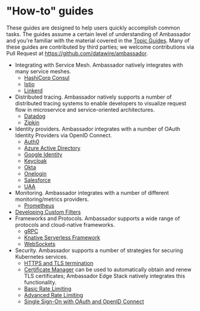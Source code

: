 # "How-to" guides

These guides are designed to help users quickly accomplish common tasks. The guides assume a certain level of understanding of Ambassador and you're familiar with the material covered in the [Topic Guides](/docs/topics). Many of these guides are contributed by third parties; we welcome contributions via Pull Request at https://github.com/datawire/ambassador.

* Integrating with Service Mesh. Ambassador natively integrates with many service meshes.
  * [HashiCorp Consul](consul)
  * [Istio](with-istio)
  * [Linkerd](linkerd2)
* Distributed tracing. Ambassador natively supports a number of distributed tracing systems to enable developers to visualize request flow in microservice and service-oriented architectures.
  * [Datadog](tracing-datadog)
  * [Zipkin](tracing-zipkin)
* Identity providers. Ambassador integrates with a number of OAuth Identity Providers via OpenID Connect.
  * [Auth0](idp-support/auth0)
  * [Azure Active Directory](idp-support/azure)
  * [Google Identity](idp-support/google)
  * [Keycloak](idp-support/keycloak)
  * [Okta](idp-support/okta)
  * [Onelogin](idp-support/onelogin)
  * [Salesforce](idp-support/salesforce)
  * [UAA](idp-support/uaa)
* Monitoring. Ambassador integrates with a number of different monitoring/metrics providers.
  * [Prometheus](prometheus)
* [Developing Custom Filters](filter-dev-guide)
* Frameworks and Protocols. Ambassador supports a wide range of protocols and cloud-native frameworks.
  * [gRPC](grpc)
  * [Knative Serverless Framework](knative)
  * [WebSockets](websockets)
* Security. Ambassador supports a number of strategies for securing Kubernetes services.
  * [HTTPS and TLS termination](tls-termination)
  * [Certificate Manager](cert-manager) can be used to automatically obtain and renew TLS certificates; Ambassador Edge Stack natively integrates this functionality.
  * [Basic Rate Limiting](rate-limiting-tutorial)
  * [Advanced Rate Limiting](advanced-rate-limiting)
  * [Single Sign-On with OAuth and OpenID Connect](oauth-oidc-auth)
